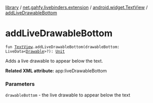 [library](../../index.md) / [net.gahfy.livebinders.extension](../index.md) / [android.widget.TextView](index.md) / [addLiveDrawableBottom](./add-live-drawable-bottom.md)

# addLiveDrawableBottom

`fun `[`TextView`](https://developer.android.com/reference/android/widget/TextView.html)`.addLiveDrawableBottom(drawableBottom: LiveData<`[`Drawable`](https://developer.android.com/reference/android/graphics/drawable/Drawable.html)`>?): `[`Unit`](https://kotlinlang.org/api/latest/jvm/stdlib/kotlin/-unit/index.html)

Adds a live drawable to appear below the text.

**Related XML attribute:** app:liveDrawableBottom

### Parameters

`drawableBottom` - the live drawable to appear below the text